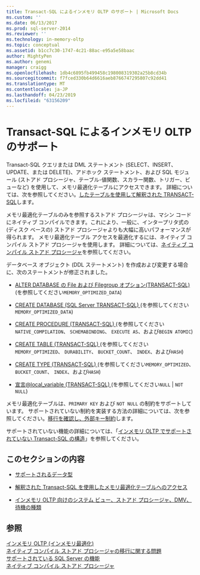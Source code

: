 ```yaml
---
title: Transact-SQL によるインメモリ OLTP のサポート | Microsoft Docs
ms.custom: ''
ms.date: 06/13/2017
ms.prod: sql-server-2014
ms.reviewer: ''
ms.technology: in-memory-oltp
ms.topic: conceptual
ms.assetid: b1cc7c30-1747-4c21-88ac-e95a5e58baac
author: MightyPen
ms.author: genemi
manager: craigg
ms.openlocfilehash: 1db4c6895fb499458c198008319302a25b8cd34b
ms.sourcegitcommit: f7fced330b64d6616aeb8766747295807c92dd41
ms.translationtype: MT
ms.contentlocale: ja-JP
ms.lasthandoff: 04/23/2019
ms.locfileid: "63156209"
---
```

# <a name="transact-sql-support-for-in-memory-oltp"></a>Transact-SQL によるインメモリ OLTP のサポート
  Transact-SQL クエリまたは DML ステートメント (SELECT、INSERT、UPDATE、または DELETE)、アドホック ステートメント、および SQL モジュール (ストアド プロシージャ、テーブル-値関数、スカラー関数、トリガー、ビューなど) を使用して、メモリ最適化テーブルにアクセスできます。 詳細については、次を参照してください。[したテーブルを使用して解釈された TRANSACT-SQL](accessing-memory-optimized-tables-using-interpreted-transact-sql.md)します。  
  
 メモリ最適化テーブルのみを参照するストアド プロシージャは、マシン コードにネイティブ コンパイルできます。これにより、一般に、インタープリタ式の (ディスク ベースの) ストアド プロシージャよりも大幅に高いパフォーマンスが得られます。 メモリ最適化テーブル アクセスを最適化するには、ネイティブ コンパイル ストアド プロシージャを使用します。 詳細については、[ネイティブ コンパイル ストアド プロシージャ](natively-compiled-stored-procedures.md)を参照してください。  
  
 データベース オブジェクト (DDL ステートメント) を作成および変更する場合に、次のステートメントが修正されました。  
  
-   [ALTER DATABASE の File および Filegroup オプション&#40;TRANSACT-SQL&#41; ](/sql/t-sql/statements/alter-database-transact-sql-file-and-filegroup-options) (を参照してください`MEMORY_OPTIMIZED_DATA`)  
  
-   [CREATE DATABASE &#40;SQL Server TRANSACT-SQL&#41; ](/sql/t-sql/statements/create-database-sql-server-transact-sql) (を参照してください`MEMORY_OPTIMIZED_DATA`)  
  
-   [CREATE PROCEDURE &#40;TRANSACT-SQL&#41; ](/sql/t-sql/statements/create-procedure-transact-sql) (を参照してください`NATIVE_COMPILATION`、 `SCHEMABINDING`、 `EXECUTE AS`、および`BEGIN ATOMIC`)  
  
-   [CREATE TABLE &#40;TRANSACT-SQL&#41; ](/sql/t-sql/statements/create-table-transact-sql) (を参照してください`MEMORY_OPTIMIZED`、 `DURABILITY`、 `BUCKET_COUNT`、 `INDEX`、および`HASH`)  
  
-   [CREATE TYPE &#40;TRANSACT-SQL&#41; ](/sql/t-sql/statements/create-type-transact-sql) (を参照してください`MEMORY_OPTIMIZED`、 `BUCKET_COUNT`、 `INDEX`、および`HASH`)  
  
-   [宣言@local_variable &#40;TRANSACT-SQL&#41; ](/sql/t-sql/language-elements/declare-local-variable-transact-sql) (を参照してください`NULL`  |  `NOT NULL`)  
  
 メモリ最適化テーブルは、`PRIMARY KEY` および `NOT NULL` の制約をサポートしています。 サポートされていない制約を実装する方法の詳細については、次を参照してください。[移行を確認し、外部キー制約](../../database-engine/migrating-check-and-foreign-key-constraints.md)します。  
  
 サポートされていない機能の詳細については、「[インメモリ OLTP でサポートされていない Transact-SQL の構造](transact-sql-constructs-not-supported-by-in-memory-oltp.md)」を参照してください。  
  
## <a name="in-this-section"></a>このセクションの内容  
  
-   [サポートされるデータ型](supported-data-types-for-in-memory-oltp.md)  
  
-   [解釈された Transact-SQL を使用したメモリ最適化テーブルへのアクセス](accessing-memory-optimized-tables-using-interpreted-transact-sql.md)  
  
-   [インメモリ OLTP 向けのシステム ビュー、ストアド プロシージャ、DMV、待機の種類](../../database-engine/system-views-stored-procedures-dmvs-and-wait-types-for-in-memory-oltp.md)  
  
## <a name="see-also"></a>参照  
 [インメモリ OLTP &#40;インメモリ最適化&#41;](in-memory-oltp-in-memory-optimization.md)   
 [ネイティブ コンパイル ストアド プロシージャの移行に関する問題](migration-issues-for-natively-compiled-stored-procedures.md)   
 [サポートされている SQL Server の機能](unsupported-sql-server-features-for-in-memory-oltp.md)   
 [ネイティブ コンパイル ストアド プロシージャ](natively-compiled-stored-procedures.md)  
  
  
